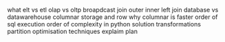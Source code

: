what elt vs etl
olap vs oltp
broapdcast join
outer inner left join
database vs datawarehouse
columnar storage and row why columnar is faster
order of sql execution
order of complexity in python solution
transformations
partition
optimisation techniques
explaim plan 
